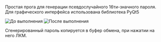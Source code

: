 Простая прога для генерации псевдослучайного 16ти-значного пароля. 
Для графического интерфейса использована библиотека PyQt5


![До выполнения](https://github.com/LeoVorona/password_generator/assets/120402212/657b2e40-5e2d-4217-92c6-e9a1f51379d9)
![После выполнения](https://github.com/LeoVorona/password_generator/assets/120402212/a255a406-866b-498a-8fe5-4bc2fc7e9711)

Сгенерированный пароль копируется в буфер обмена, при нажатии на него ЛКМ. 
